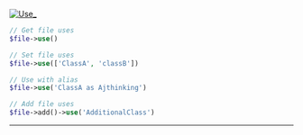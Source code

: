 <a href='https://github.com/ajthinking/archetype/blob/master/src/Endpoints/PHP/Use_.php'>![Use_](https://img.shields.io/badge/-Use_-blue)
```php
// Get file uses
$file->use()

// Set file uses
$file->use(['ClassA', 'classB'])

// Use with alias
$file->use('ClassA as Ajthinking')

// Add file uses
$file->add()->use('AdditionalClass')
```
<hr>